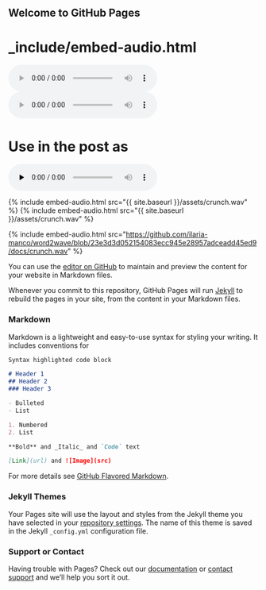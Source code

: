 ## Welcome to GitHub Pages

# _include/embed-audio.html
<audio controls>
  <source src="{{ include.src }}" type="audio/mpeg">
  Your browser does not support the audio element.
</audio>

<audio controls="controls">
  <source type="audio/wav" src="{{ site.baseurl }}/assets/crunch.wav"></source>
  <p>Your browser does not support the audio element.</p>
</audio>

# Use in the post as
<audio controls preload="none" src="{{ site.baseurl }}/assets/crunch.wav"
 type="audio/wav"> </audio>
 
{% include embed-audio.html src="{{ site.baseurl }}/assets/crunch.wav" %}
{% include embed-audio.html src="{{ site.baseurl }}/assets/crunch.wav" %}


{% include embed-audio.html src="https://github.com/ilaria-manco/word2wave/blob/23e3d3d052154083ecc945e28957adceadd45ed9/docs/crunch.wav" %}

You can use the [editor on GitHub](https://github.com/ilaria-manco/word2wave/edit/main/docs/index.md) to maintain and preview the content for your website in Markdown files.

Whenever you commit to this repository, GitHub Pages will run [Jekyll](https://jekyllrb.com/) to rebuild the pages in your site, from the content in your Markdown files.

### Markdown

Markdown is a lightweight and easy-to-use syntax for styling your writing. It includes conventions for

```markdown
Syntax highlighted code block

# Header 1
## Header 2
### Header 3

- Bulleted
- List

1. Numbered
2. List

**Bold** and _Italic_ and `Code` text

[Link](url) and ![Image](src)
```

For more details see [GitHub Flavored Markdown](https://guides.github.com/features/mastering-markdown/).

### Jekyll Themes

Your Pages site will use the layout and styles from the Jekyll theme you have selected in your [repository settings](https://github.com/ilaria-manco/word2wave/settings/pages). The name of this theme is saved in the Jekyll `_config.yml` configuration file.

### Support or Contact

Having trouble with Pages? Check out our [documentation](https://docs.github.com/categories/github-pages-basics/) or [contact support](https://support.github.com/contact) and we’ll help you sort it out.
